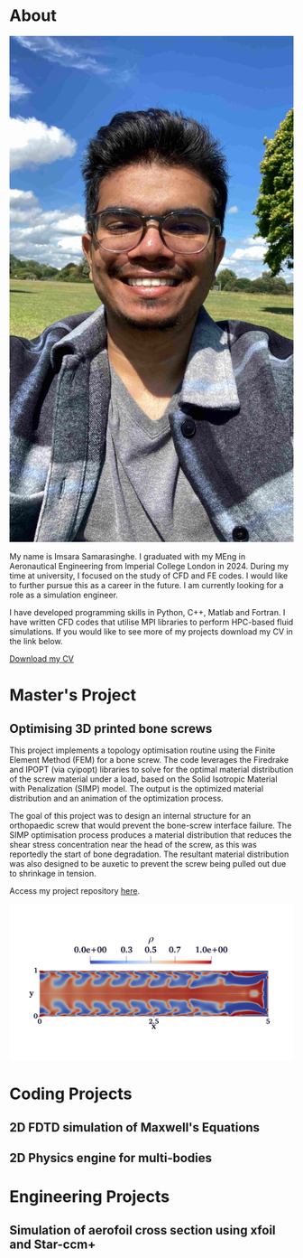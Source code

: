 # About
<div style="text-align: center;">
  <img src="GitHubProfile.jpg" alt="Imsara's Profile Pictur" class="hover-image "/>
</div>

My name is Imsara Samarasinghe. I graduated with my MEng in Aeronautical Engineering from Imperial College London in 2024. During my time at university, I focused on the study of CFD and FE codes. I would like to further pursue this as a career in the future. I am currently looking for a role as a simulation engineer.

I have developed programming skills in Python, C++, Matlab and Fortran. I have written CFD codes that utilise MPI libraries to perform HPC-based fluid simulations. If you would like to see more of my projects download my CV in the link below.

[Download my CV](CV_Imsara_Samarasinghe.pdf)

# Master's Project
## Optimising 3D printed bone screws
This project implements a topology optimisation routine using the Finite Element Method (FEM) for a bone screw. The code leverages the Firedrake and IPOPT (via cyipopt) libraries to solve for the optimal material distribution of the screw material under a load, based on the Solid Isotropic Material with Penalization (SIMP) model. The output is the optimized material distribution and an animation of the optimization process.

The goal of this project was to design an internal structure for an orthopaedic screw that would prevent the bone-screw interface failure. The SIMP optimisation process produces a material distribution that reduces the shear stress concentration near the head of the screw, as this was reportedly the start of bone degradation. The resultant material distribution was also designed to be auxetic to prevent the screw being pulled out due to shrinkage in tension.

Access my project repository [here](https://github.com/ImsaraSamarasinghe/Optimization-of-3D-Printed-Bone-Screws).

![Screw Design](screw.png)



# Coding Projects
## 2D FDTD simulation of Maxwell's Equations
## 2D Physics engine for multi-bodies

# Engineering Projects
## Simulation of aerofoil cross section using xfoil and Star-ccm+
